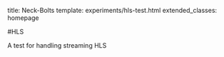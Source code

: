 title: Neck-Bolts
template: experiments/hls-test.html
extended_classes: homepage

#HLS

A test for handling streaming HLS 